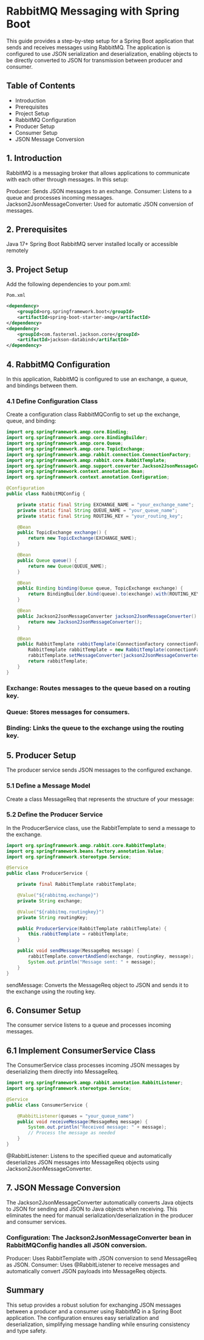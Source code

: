 #  RabbitMQ Messaging with Spring Boot

This guide provides a step-by-step setup for a Spring Boot application that sends and receives messages using RabbitMQ. The application is configured to use JSON serialization and deserialization, enabling objects to be directly converted to JSON for transmission between producer and consumer.

##  Table of Contents

- Introduction
- Prerequisites
- Project Setup
- RabbitMQ Configuration
- Producer Setup
- Consumer Setup
- JSON Message Conversion

##  1. Introduction
RabbitMQ is a messaging broker that allows applications to communicate with each other through messages. In this setup:

Producer: Sends JSON messages to an exchange.
Consumer: Listens to a queue and processes incoming messages.
Jackson2JsonMessageConverter: Used for automatic JSON conversion of messages.

##  2. Prerequisites
Java 17+
Spring Boot
RabbitMQ server installed locally or accessible remotely

##  3. Project Setup
Add the following dependencies to your pom.xml:

`Pom.xml`
```xml
<dependency>
    <groupId>org.springframework.boot</groupId>
    <artifactId>spring-boot-starter-amqp</artifactId>
</dependency>
<dependency>
    <groupId>com.fasterxml.jackson.core</groupId>
    <artifactId>jackson-databind</artifactId>
</dependency>
```

##  4. RabbitMQ Configuration
In this application, RabbitMQ is configured to use an exchange, a queue, and bindings between them.

###  4.1 Define Configuration Class
Create a configuration class RabbitMQConfig to set up the exchange, queue, and binding:

```java
import org.springframework.amqp.core.Binding;
import org.springframework.amqp.core.BindingBuilder;
import org.springframework.amqp.core.Queue;
import org.springframework.amqp.core.TopicExchange;
import org.springframework.amqp.rabbit.connection.ConnectionFactory;
import org.springframework.amqp.rabbit.core.RabbitTemplate;
import org.springframework.amqp.support.converter.Jackson2JsonMessageConverter;
import org.springframework.context.annotation.Bean;
import org.springframework.context.annotation.Configuration;

@Configuration
public class RabbitMQConfig {

    private static final String EXCHANGE_NAME = "your_exchange_name";
    private static final String QUEUE_NAME = "your_queue_name";
    private static final String ROUTING_KEY = "your_routing_key";

    @Bean
    public TopicExchange exchange() {
        return new TopicExchange(EXCHANGE_NAME);
    }

    @Bean
    public Queue queue() {
        return new Queue(QUEUE_NAME);
    }

    @Bean
    public Binding binding(Queue queue, TopicExchange exchange) {
        return BindingBuilder.bind(queue).to(exchange).with(ROUTING_KEY);
    }

    @Bean
    public Jackson2JsonMessageConverter jackson2JsonMessageConverter() {
        return new Jackson2JsonMessageConverter();
    }

    @Bean
    public RabbitTemplate rabbitTemplate(ConnectionFactory connectionFactory) {
        RabbitTemplate rabbitTemplate = new RabbitTemplate(connectionFactory);
        rabbitTemplate.setMessageConverter(jackson2JsonMessageConverter());
        return rabbitTemplate;
    }
}
```
###  Exchange: Routes messages to the queue based on a routing key.
###  Queue: Stores messages for consumers.
###  Binding: Links the queue to the exchange using the routing key.

##  5. Producer Setup
The producer service sends JSON messages to the configured exchange.

###  5.1 Define a Message Model
Create a class MessageReq that represents the structure of your message:


###  5.2 Define the Producer Service
In the ProducerService class, use the RabbitTemplate to send a message to the exchange.

```java
import org.springframework.amqp.rabbit.core.RabbitTemplate;
import org.springframework.beans.factory.annotation.Value;
import org.springframework.stereotype.Service;

@Service
public class ProducerService {

    private final RabbitTemplate rabbitTemplate;

    @Value("${rabbitmq.exchange}")
    private String exchange;

    @Value("${rabbitmq.routingkey}")
    private String routingKey;

    public ProducerService(RabbitTemplate rabbitTemplate) {
        this.rabbitTemplate = rabbitTemplate;
    }

    public void sendMessage(MessageReq message) {
        rabbitTemplate.convertAndSend(exchange, routingKey, message);
        System.out.println("Message sent: " + message);
    }
}
```
sendMessage: Converts the MessageReq object to JSON and sends it to the exchange using the routing key.

##  6. Consumer Setup
The consumer service listens to a queue and processes incoming messages.

##  6.1 Implement ConsumerService Class
The ConsumerService class processes incoming JSON messages by deserializing them directly into MessageReq.

```java
import org.springframework.amqp.rabbit.annotation.RabbitListener;
import org.springframework.stereotype.Service;

@Service
public class ConsumerService {

    @RabbitListener(queues = "your_queue_name")
    public void receiveMessage(MessageReq message) {
        System.out.println("Received message: " + message);
        // Process the message as needed
    }
}
```
@RabbitListener: Listens to the specified queue and automatically deserializes JSON messages into MessageReq objects using Jackson2JsonMessageConverter.

##  7. JSON Message Conversion
The Jackson2JsonMessageConverter automatically converts Java objects to JSON for sending and JSON to Java objects when receiving. This eliminates the need for manual serialization/deserialization in the producer and consumer services.

###  Configuration: The Jackson2JsonMessageConverter bean in RabbitMQConfig handles all JSON conversion.
Producer: Uses RabbitTemplate with JSON conversion to send MessageReq as JSON.
Consumer: Uses @RabbitListener to receive messages and automatically convert JSON payloads into MessageReq objects.

##  Summary
This setup provides a robust solution for exchanging JSON messages between a producer and a consumer using RabbitMQ in a Spring Boot application. The configuration ensures easy serialization and deserialization, simplifying message handling while ensuring consistency and type safety.

